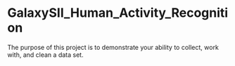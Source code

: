 # GalaxySII_Human_Activity_Recognition
The purpose of this project is to demonstrate your ability to collect, work with, and clean a data set.

